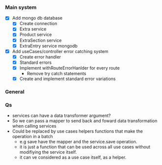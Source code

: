 
### Main system
- [x] Add mongo db database 
    - [x] Create connection
    - [x] Extra service
    - [x] Product service
    - [x] ExtraSection service 
    - [x] ExtraEntry service mongodb 
- [x] Add useCases/controller error catching system
    - [x] Create error handler
    - [x] Standard errors 
    - [x] Implement withRouteErrorHanlder for every route
        - Remove try catch statements
    - [x] Create and implement standard error variations

### General 


### Qs
- services can have a data transformer argument?
 - So we can pass a mapper to send back and foward data transformation when calling services
 - Could be replaced by use cases helpers functions that make the operation in a batch
    - e.g save have the mapper and the service.save operation.
    - it is just a function that can be used across all use cases without modifiying the service itself.
    - it can ve considered as a use case itself, as a helper.


